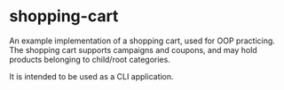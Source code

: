 # shopping-cart
An example implementation of a shopping cart, used for OOP practicing. The shopping cart supports campaigns and coupons, and may hold products belonging to child/root categories.

It is intended to be used as a CLI application.
